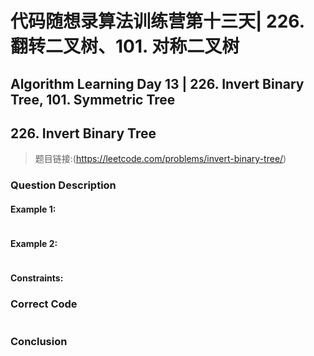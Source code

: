 # 代码随想录算法训练营第十三天| 226. 翻转二叉树、101. 对称二叉树
## Algorithm Learning Day 13 | 226. Invert Binary Tree, 101. Symmetric Tree

## 226. Invert Binary Tree
> 题目链接:(https://leetcode.com/problems/invert-binary-tree/)

### Question Description


#### Example 1:
```

```
#### Example 2:
```

```
#### Constraints:


### Correct Code
```

```

### Conclusion
